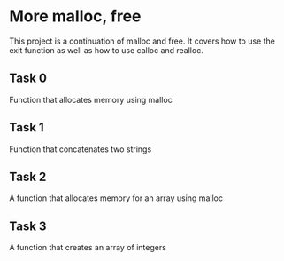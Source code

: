 # More malloc, free
This project is a continuation of malloc and free.
It covers how to use the exit function as well as how to use calloc and realloc.
## Task 0
Function that allocates memory using malloc

## Task 1
Function that concatenates two strings

## Task 2
A function that allocates memory for an array using malloc

## Task 3
A function that creates an array of integers
